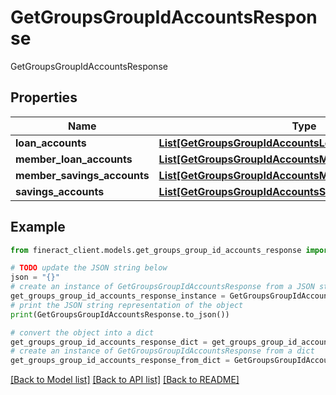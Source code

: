 # GetGroupsGroupIdAccountsResponse

GetGroupsGroupIdAccountsResponse

## Properties

Name | Type | Description | Notes
------------ | ------------- | ------------- | -------------
**loan_accounts** | [**List[GetGroupsGroupIdAccountsLoanAccounts]**](GetGroupsGroupIdAccountsLoanAccounts.md) |  | [optional] 
**member_loan_accounts** | [**List[GetGroupsGroupIdAccountsMemberLoanAccounts]**](GetGroupsGroupIdAccountsMemberLoanAccounts.md) |  | [optional] 
**member_savings_accounts** | [**List[GetGroupsGroupIdAccountsMemberSavingsAccounts]**](GetGroupsGroupIdAccountsMemberSavingsAccounts.md) |  | [optional] 
**savings_accounts** | [**List[GetGroupsGroupIdAccountsSavingAccounts]**](GetGroupsGroupIdAccountsSavingAccounts.md) |  | [optional] 

## Example

```python
from fineract_client.models.get_groups_group_id_accounts_response import GetGroupsGroupIdAccountsResponse

# TODO update the JSON string below
json = "{}"
# create an instance of GetGroupsGroupIdAccountsResponse from a JSON string
get_groups_group_id_accounts_response_instance = GetGroupsGroupIdAccountsResponse.from_json(json)
# print the JSON string representation of the object
print(GetGroupsGroupIdAccountsResponse.to_json())

# convert the object into a dict
get_groups_group_id_accounts_response_dict = get_groups_group_id_accounts_response_instance.to_dict()
# create an instance of GetGroupsGroupIdAccountsResponse from a dict
get_groups_group_id_accounts_response_from_dict = GetGroupsGroupIdAccountsResponse.from_dict(get_groups_group_id_accounts_response_dict)
```
[[Back to Model list]](../README.md#documentation-for-models) [[Back to API list]](../README.md#documentation-for-api-endpoints) [[Back to README]](../README.md)


